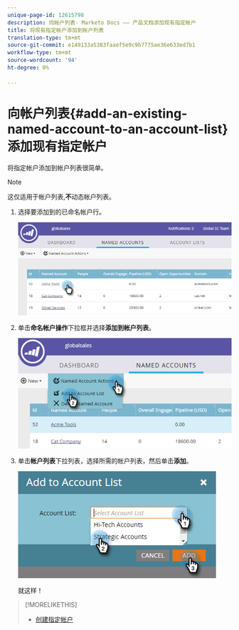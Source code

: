 ```yaml
---
unique-page-id: 12615798
description: 向帐户列表- Marketo Docs —— 产品文档添加现有指定帐户
title: 将现有指定帐户添加到帐户列表
translation-type: tm+mt
source-git-commit: e149133a5383faaef5e9c9b7775ae36e633ed7b1
workflow-type: tm+mt
source-wordcount: '94'
ht-degree: 0%

---
```



# 向帐户列表{#add-an-existing-named-account-to-an-account-list}添加现有指定帐户

将指定帐户添加到帐户列表很简单。

>[!NOTE]
>
>这仅适用于帐户列表,**不**&#x200B;动态帐户列表。

1. 选择要添加到的已命名帐户行。

   ![](assets/four-1.png)

1. 单击&#x200B;**命名帐户操作**&#x200B;下拉框并选择&#x200B;**添加到帐户列表**。

   ![](assets/five-1.png)

1. 单击&#x200B;**帐户列表**&#x200B;下拉列表，选择所需的帐户列表，然后单击&#x200B;**添加**。

   ![](assets/six-1.png)

   就这样！

>[!MORELIKETHIS]
>
>* [创建指定帐户](create-a-named-account.md)

>



